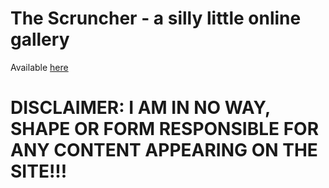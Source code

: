 # The Scruncher - a silly little online gallery
Available [here](https://thescruncher.jednoduse.cz/)

# DISCLAIMER: I AM IN NO WAY, SHAPE OR FORM RESPONSIBLE FOR ANY CONTENT APPEARING ON THE SITE!!!
